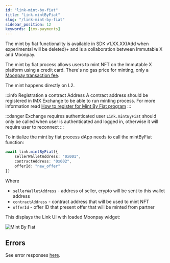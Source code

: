 ```yaml
---
id: "link-mint-by-fiat"
title: "Link.mintByFiat"
slug: "/link-mint-by-fiat"
sidebar_position: 12
keywords: [imx-payments]
---
```


The mint by fiat functionality is available in SDK v1.XX.XX(Add when experimental will be deleted)+ and is a collaboration between Immutable X and Moonpay.

The mint by fiat process allows users to mint NFT on the Immutable X platform using a credit card. There's no gas price for minting, only a [Moonpay transaction fee](https://support.moonpay.com/hc/en-gb/articles/360011930117-What-fees-do-you-charge-).

The mint happens directly on L2.

:::info Registration a contract Address
A contract address should be registered in IMX Exchange to be able to run minting process. For more information read [How to register for Mint By Fiat program](./minting-with-moonpay)
:::

:::danger Exchange requires authenticated user
`Link.mintByFiat` should only be called when user is authenticated and logged in, otherwise it will require user to reconnect
:::

To initialize the mint by fiat process dApp needs to call the mintByFiat function:

```typescript
await link.mintByFiat({
    sellerWalletAddress: "0x001",
    contractAddress: "0x002",
    offerId: "new_offer"
})
```

Where
- `sellerWalletAddress` - address of seller, crypto will be sent to this wallet address
- `contractAddress` - contract address that will be used to mint NFT
- `offerId` - offer ID that present offer that will be minted from partner

This displays the Link UI with loaded Moonpay widget:

![Mint By Fiat](/img/link-sdk-mintbyfiat/mintbyfiat.png 'Mint by fiat')

## Errors

See error responses [here](./link-errors.md#mint-by-fiat).